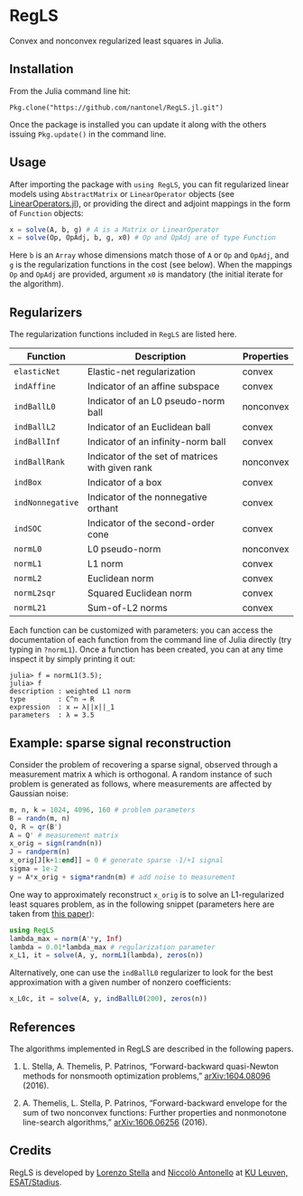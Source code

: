 # RegLS

Convex and nonconvex regularized least squares in Julia.

## Installation

From the Julia command line hit:

```
Pkg.clone("https://github.com/nantonel/RegLS.jl.git")
```

Once the package is installed you can update it along with the others issuing `Pkg.update()` in the command line.

## Usage

After importing the package with `using RegLS`, you can fit regularized linear models using `AbstractMatrix` or `LinearOperator` objects
(see [LinearOperators.jl](https://github.com/JuliaSmoothOptimizers/LinearOperators.jl)),
or providing the direct and adjoint mappings in the form of `Function` objects:

```julia
x = solve(A, b, g) # A is a Matrix or LinearOperator
x = solve(Op, OpAdj, b, g, x0) # Op and OpAdj are of type Function
```

Here `b` is an `Array` whose dimensions match those of `A` or `Op` and `OpAdj`,
and `g` is the regularization functions in the cost (see below). When the mappings `Op` and `OpAdj`
are provided, argument `x0` is mandatory (the initial iterate for the algorithm).

## Regularizers

The regularization functions included in `RegLS` are listed here.

Function        | Description                                          | Properties
----------------|------------------------------------------------------|----------------
`elasticNet`    | Elastic-net regularization                           | convex
`indAffine`     | Indicator of an affine subspace                      | convex
`indBallL0`     | Indicator of an L0 pseudo-norm ball                  | nonconvex
`indBallL2`     | Indicator of an Euclidean ball                       | convex
`indBallInf`    | Indicator of an infinity-norm ball                   | convex
`indBallRank`   | Indicator of the set of matrices with given rank     | nonconvex
`indBox`        | Indicator of a box                                   | convex
`indNonnegative`| Indicator of the nonnegative orthant                 | convex
`indSOC`        | Indicator of the second-order cone                   | convex
`normL0`        | L0 pseudo-norm                                       | nonconvex
`normL1`        | L1 norm                                              | convex
`normL2`        | Euclidean norm                                       | convex
`normL2sqr`     | Squared Euclidean norm                               | convex
`normL21`       | Sum-of-L2 norms                                      | convex

Each function can be customized with parameters: you can access the documentation of each function from the command line of Julia directly (try typing in `?normL1`).
Once a function has been created, you can at any time inspect it by simply printing it out:

```
julia> f = normL1(3.5);
julia> f
description : weighted L1 norm
type        : C^n → R
expression  : x ↦ λ||x||_1
parameters  : λ = 3.5
```

## Example: sparse signal reconstruction

Consider the problem of recovering a sparse signal, observed through a measurement
matrix `A` which is orthogonal. A random instance of such problem is generated as
follows, where measurements are affected by Gaussian noise:

```julia
m, n, k = 1024, 4096, 160 # problem parameters
B = randn(m, n)
Q, R = qr(B')
A = Q' # measurement matrix
x_orig = sign(randn(n))
J = randperm(n)
x_orig[J[k+1:end]] = 0 # generate sparse -1/+1 signal
sigma = 1e-2
y = A*x_orig + sigma*randn(m) # add noise to measurement
```

One way to approximately reconstruct `x_orig` is to solve an L1-regularized
least squares problem, as in the following snippet (parameters here are taken
	from [this paper](http://ieeexplore.ieee.org/xpls/abs_all.jsp?arnumber=4407767)):

```julia
using RegLS
lambda_max = norm(A'*y, Inf)
lambda = 0.01*lambda_max # regularization parameter
x_L1, it = solve(A, y, normL1(lambda), zeros(n))
```

Alternatively, one can use the `indBallL0` regularizer to look for the best
approximation with a given number of nonzero coefficients:

```julia
x_L0c, it = solve(A, y, indBallL0(200), zeros(n))
```

## References

The algorithms implemented in RegLS are described in the following papers.

1. L. Stella, A. Themelis, P. Patrinos, “Forward-backward quasi-Newton methods for nonsmooth optimization problems,” [arXiv:1604.08096](http://arxiv.org/abs/1604.08096) (2016).

2. A. Themelis, L. Stella, P. Patrinos, “Forward-backward envelope for the sum of two nonconvex functions: Further properties and nonmonotone line-search algorithms,” [arXiv:1606.06256](http://arxiv.org/abs/1606.06256) (2016).

## Credits

RegLS is developed by [Lorenzo Stella](https://lostella.github.io) and [Niccolò Antonello](http://homes.esat.kuleuven.be/~nantonel/) at [KU Leuven, ESAT/Stadius](https://www.esat.kuleuven.be/stadius/).
